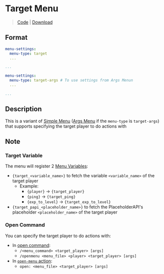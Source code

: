 # Target Menu
> [Code](https://github.com/BetterGUI-MC/TargetMenu/) | [Download](https://ci.codemc.io/job/BetterGUI-MC/view/Addon/job/TargetMenu/)

## Format
```yaml
menu-settings:
  menu-type: target
  ...

...
```
```yaml
menu-settings:
  menu-type: target-args # To use settings from Args Menun
  ...

...
```

## Description
This is a variant of [Simple Menu](../menu/simple-menu.md) ([Args Menu](../menu/args-menu.md) if the `menu-type` is `target-args`) that supports specifying the target player to do actions with

## Note

### Target Variable
The menu will register 2 [Menu Variables](../Variable.md#menu-variables):
* `{target_<variable_name>}` to fetch the variable `<variable_name>` of the target player
  * Example:
    * `{player}` -> `{target_player}`
    * `{ping}` -> `{target_ping}`
    * `{exp_to_level}` -> `{target_exp_to_level}`
* `{target_papi_<placeholder_name>}` to fetch the PlaceholderAPI's placeholder `<placeholder_name>` of the target player

### Open Command
You can specify the target player to do actions with:
* In [open command](../Command-&-Permission.md): 
  * `/<menu_command> <target_player> [args]`
  * `/openmenu <menu_file> <player> <target_player> [args]`
* In [`open-menu` action](../action/open-menu.md):
  * `open: <menu_file> <target_player> [args]`